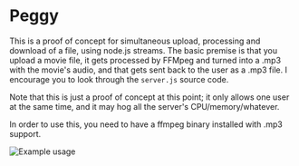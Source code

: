 Peggy
=====

This is a proof of concept for simultaneous upload, processing and download of a file, using node.js streams. The basic premise is that you upload a movie file, it gets processed by FFMpeg and turned into a .mp3 with the movie's audio, and that gets sent back to the user as a .mp3 file. I encourage you to look through the ``server.js`` source code.

Note that this is just a proof of concept at this point; it only allows one user at the same time, and it may hog all the server's CPU/memory/whatever.

In order to use this, you need to have a ffmpeg binary installed with .mp3 support.

![Example usage](http://i.imgur.com/0Dcnl3X.png)
